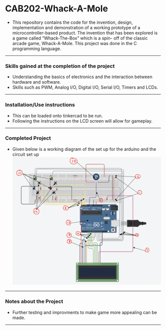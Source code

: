 # CAB202-Whack-A-Mole

- This repository contains the code for the invention, design, implementation and demonstration of a working prototype of a microcontroller-based product. The invention that has been explored is a game called “Whack-The-Box” which is a spin- off of the classic arcade game, Whack-A-Mole. This project was done in the C programming language.
---
### Skills gained at the completion of the project
- Understanding the basics of electronics and the interaction between hardware and software.
- Skills such as PWM, Analog I/O, Digital I/O, Serial I/O, Timers and LCDs.
---
### Installation/Use instructions
-   This can be loaded onto tinkercad to be run.
-   Following the instructions on the LCD screen will allow for gameplay.
---
### Completed Project
- Given below is a working diagram of the set up for the arduino and the circuit set up
![](microcontroller.png)
---
### Notes about the Project
- Further testing and improvments to make game more appealing can be made.
---
